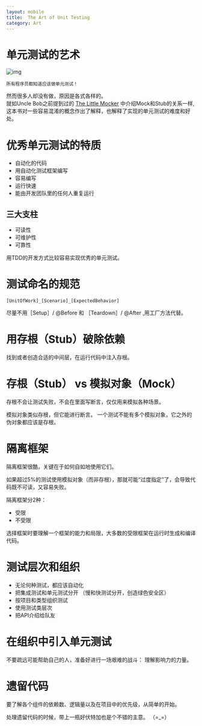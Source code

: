 ```yaml
---
layout: mobile
title:  The Art of Unit Testing
category: Art
---
```


单元测试的艺术
=====================
![img](http://img3.douban.com/lpic/s27346585.jpg)  

	所有程序员都知道应该做单元测试！

然而很多人却没有做，原因是各式各样的。  
就如Uncle Bob之前提到过的 [The Little Mocker](http://antinomy.github.io/art/2014/10/14/TheLittleMocker.html) 中介绍Mock和Stub的关系一样, 这本书对一些容易混淆的概念作出了解释，也解释了实现的单元测试的难度和好处。

# 优秀单元测试的特质

* 自动化的代码
* 用自动化测试框架编写
* 容易编写
* 运行快速
* 能由开发团队里的任何人重复运行

## 三大支柱

* 可读性
* 可维护性
* 可靠性


用TDD的开发方式比较容易实现优秀的单元测试。  

# 测试命名的规范
	[UnitOfWork]_[Scenario]_[ExpectedBehavior]

尽量不用［Setup］/ @Before 和 ［Teardown］/ @After ,用工厂方法代替。

# 用存根（Stub）破除依赖

找到或者创造合适的中间层，在运行代码中注入存根。

# 存根（Stub） vs 模拟对象（Mock）

存根不会让测试失败，不会在里面写断言，仅仅用来模拟各种场景。  

模拟对象类似存根，但它能进行断言。 一个测试不能有多个模拟对象，它之外的伪对象都应该是存根。


# 隔离框架

隔离框架很酷，关键在于如何自如地使用它们。  

如果超过5%的测试使用模拟对象（而非存根），那就可能“过度指定”了，会导致代码既不可读，又容易失败。   

隔离框架分2种：

* 受限
* 不受限

选择框架时要理解一个框架的能力和局限，大多数的受限框架在运行时生成和编译代码。

# 测试层次和组织

* 无论何种测试，都应该自动化
* 把集成测试和单元测试分开
  （慢和快测试分开，创造绿色安全区）
* 按项目和类型组织测试
* 使用测试类层次
* 把API介绍给队友

# 在组织中引入单元测试

不要疏远可能帮助自己的人，准备好进行一场艰难的战斗： 理解影响力的力量。

# 遗留代码

要了解各个组件的依赖数、逻辑量以及在项目中的优先级，从简单的开始。  
 
处理遗留代码的时候，带上一瓶好伏特加也是个不错的主意。 （=_=）  


